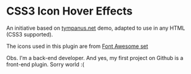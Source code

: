 CSS3 Icon Hover Effects
====================

An initiative based on [tympanus.net](http://tympanus.net/Development/IconHoverEffects/) demo, adapted to use in any HTML (CSS3 supported).

The icons used in this plugin are from [Font Awesome set](http://fortawesome.github.io/Font-Awesome)

Obs. I'm a back-end developer. And yes, my first project on Github is a front-end plugin. Sorry world :(
